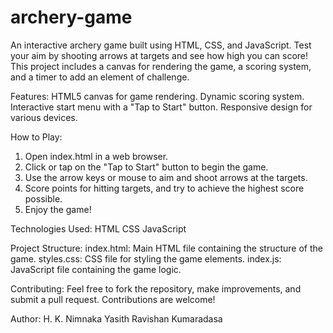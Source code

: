 # archery-game
An interactive archery game built using HTML, CSS, and JavaScript. Test your aim by shooting arrows at targets and see how high you can score! This project includes a canvas for rendering the game, a scoring system, and a timer to add an element of challenge.

Features:
HTML5 canvas for game rendering.
Dynamic scoring system.
Interactive start menu with a "Tap to Start" button.
Responsive design for various devices.

How to Play:
1. Open index.html in a web browser.
2. Click or tap on the "Tap to Start" button to begin the game.
3. Use the arrow keys or mouse to aim and shoot arrows at the targets.
4. Score points for hitting targets, and try to achieve the highest score possible.
5. Enjoy the game!

Technologies Used:
HTML
CSS
JavaScript

Project Structure:
index.html: Main HTML file containing the structure of the game.
styles.css: CSS file for styling the game elements.
index.js: JavaScript file containing the game logic.

Contributing:
Feel free to fork the repository, make improvements, and submit a pull request. Contributions are welcome!

Author:
H. K. Nimnaka Yasith Ravishan Kumaradasa






